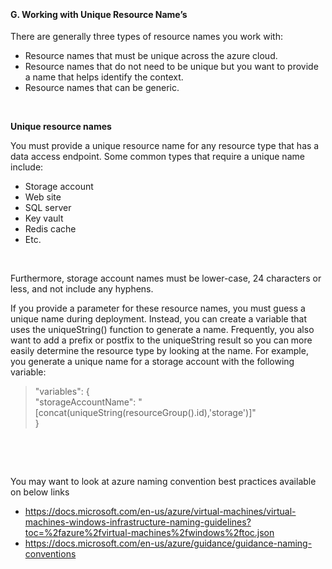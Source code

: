 <br><h4><b>G.	Working with Unique Resource Name’s</b></h4>
<p>There are generally three types of resource names you  work with:</p>
<ul>
  <li>Resource names that must be unique across the  azure cloud.</li>
  <li>Resource names that do not need to be unique  but you want to provide a name that helps identify the context.</li>
  <li>Resource names that can be generic.</li>
</ul>
<br><p><strong>Unique resource names</strong></p>
<p>You must provide a unique resource name for any resource  type that has a data access endpoint. Some common types that require a unique  name include:</p>
<ul>
  <li>Storage account</li>
  <li>Web site</li>
  <li>SQL server</li>
  <li>Key vault</li>
  <li>Redis cache</li>
  <li>Etc.</li>
</ul>
<br><p>Furthermore, storage account names must be lower-case, 24  characters or less, and not include any hyphens.</p>
<p>If you provide a parameter for these resource names, you  must guess a unique name during deployment. Instead, you can create a variable  that uses the uniqueString() function to generate a name. Frequently, you also  want to add a prefix or postfix to the uniqueString result so you can more  easily determine the resource type by looking at the name. For example, you  generate a unique name for a storage account with the following variable:<br>
<div>
  <blockquote>
    <p>&quot;variables&quot;: { <br>
      &quot;storageAccountName&quot;:      &quot;[concat(uniqueString(resourceGroup().id),'storage')]&quot; <br>
      } </p>
  </blockquote>
</div>
</p>
<p>&nbsp;</p>
<br><p>You may want to look at azure naming convention best  practices available on below links</p>
<ul>
  <li><a href="https://docs.microsoft.com/en-us/azure/virtual-machines/virtual-machines-windows-infrastructure-naming-guidelines?toc=%2fazure%2fvirtual-machines%2fwindows%2ftoc.json">https://docs.microsoft.com/en-us/azure/virtual-machines/virtual-machines-windows-infrastructure-naming-guidelines?toc=%2fazure%2fvirtual-machines%2fwindows%2ftoc.json</a> </li>
  <li><a href="https://docs.microsoft.com/en-us/azure/guidance/guidance-naming-conventions">https://docs.microsoft.com/en-us/azure/guidance/guidance-naming-conventions</a> </li>
</ul>

